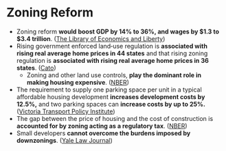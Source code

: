 # Zoning Reform

* Zoning reform **would boost GDP by 14% to 36%, and wages by $1.3 to $3.4 trillion**. \([The Library of Economics and Liberty](https://www.econlib.org/a-correction-on-housing-regulation/)\)
* Rising government enforced land‐use regulation is **associated with rising real average home prices in 44 states** and that rising zoning regulation is **associated with rising real average home prices in 36 states**. \([Cato](https://www.cato.org/sites/cato.org/files/pubs/pdf/pa-823.pdf)\)
  * Zoning and other land use controls, **play the dominant role in making housing expensive**. \([NBER](https://www.nber.org/system/files/working_papers/w8835/w8835.pdf)\)
* The requirement to supply one parking space per unit in a typical affordable housing development **increases development costs by 12.5%,** and two parking spaces can **increase costs by up to 25%.** \([Victoria Transport Policy Institute](https://www.vtpi.org/park-hou.pdf)\)
* The gap between the price of housing and the cost of construction is **accounted for by zoning acting as a regulatory tax**. \([NBER](https://www.nber.org/system/files/working_papers/w10124/w10124.pdf)\)
* Small developers **cannot overcome the burdens imposed by downzonings**. \([Yale Law Journal](https://www.yalelawjournal.org/pdf/1162_m41e7ifa.pdf)\)

